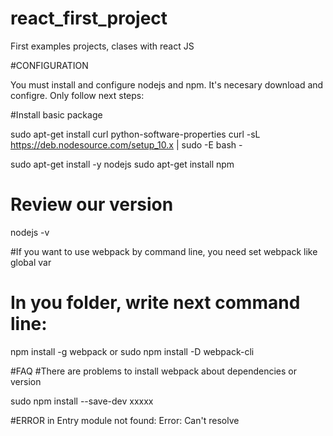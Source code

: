 # react_first_project
First examples projects, clases with react JS



#CONFIGURATION

You must install and configure nodejs and npm.
It's necesary download and configre. Only follow next steps:

#Install basic package 

sudo apt-get install curl python-software-properties
curl -sL https://deb.nodesource.com/setup_10.x | sudo -E bash -

sudo apt-get install -y nodejs
sudo apt-get install npm

# Review our version
nodejs -v

#If you want to use webpack by command line, you need set webpack like global var
# In you folder,  write next command line:

npm install -g webpack 
or 
sudo npm install -D webpack-cli



#FAQ
#There are problems to install webpack about dependencies or version

sudo npm install --save-dev xxxxx


#ERROR in Entry module not found: Error: Can't resolve
